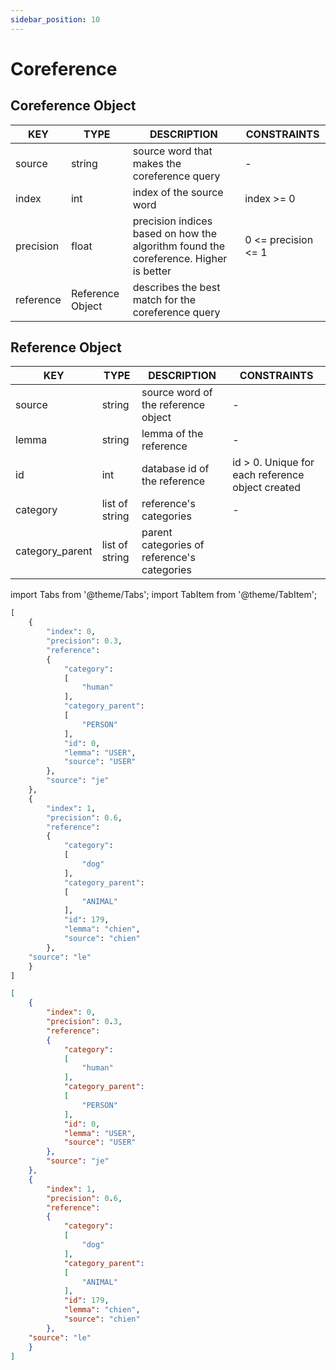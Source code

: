 ```yaml
---
sidebar_position: 10
---
```


# Coreference

## Coreference Object

| KEY       	| TYPE             	| DESCRIPTION                                                                          	| CONSTRAINTS         	|
|-----------	|------------------	|--------------------------------------------------------------------------------------	|---------------------	|
| source    	| string           	| source word that makes the coreference query                                         	| -                   	|
| index     	| int              	| index of the source word                                                             	| index >= 0          	|
| precision 	| float            	| precision indices based on how the algorithm found the coreference. Higher is better 	| 0 <= precision <= 1 	|
| reference 	| Reference Object 	| describes the best match for the coreference query                                   	|                     	|

## Reference Object

| KEY             	| TYPE           	| DESCRIPTION                                 	| CONSTRAINTS                                      	|
|-----------------	|----------------	|---------------------------------------------	|--------------------------------------------------	|
| source          	| string         	| source word of the reference object         	| -                                                	|
| lemma           	| string         	| lemma of the reference                      	| -                                                	|
| id              	| int            	| database id of the reference                	| id > 0. Unique for each reference object created 	|
| category        	| list of string 	| reference's categories                      	| -                                                	|
| category_parent 	| list of string 	| parent categories of reference's categories 	|                                                  	|

import Tabs from '@theme/Tabs';
import TabItem from '@theme/TabItem';

<Tabs>
<TabItem value="py" label="Python">

```py
[
    {
        "index": 0, 
        "precision": 0.3, 
        "reference": 
        {
            "category": 
            [
                "human"
            ], 
            "category_parent": 
            [
                "PERSON"
            ], 
            "id": 0, 
            "lemma": "USER", 
            "source": "USER"
        }, 
        "source": "je"
    }, 
    {
        "index": 1, 
        "precision": 0.6, 
        "reference": 
        {
            "category": 
            [
                "dog"
            ], 
            "category_parent": 
            [
                "ANIMAL"
            ], 
            "id": 179, 
            "lemma": "chien", 
            "source": "chien"
        }, 
    "source": "le"
    }
]
```

</TabItem>
<TabItem value="json" label="JSON">

```json
[
    {
        "index": 0, 
        "precision": 0.3, 
        "reference": 
        {
            "category": 
            [
                "human"
            ], 
            "category_parent": 
            [
                "PERSON"
            ], 
            "id": 0, 
            "lemma": "USER", 
            "source": "USER"
        }, 
        "source": "je"
    }, 
    {
        "index": 1, 
        "precision": 0.6, 
        "reference": 
        {
            "category": 
            [
                "dog"
            ], 
            "category_parent": 
            [
                "ANIMAL"
            ], 
            "id": 179, 
            "lemma": "chien", 
            "source": "chien"
        }, 
    "source": "le"
    }
]
```

</TabItem>
</Tabs>